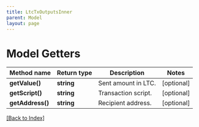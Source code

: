 ```yaml
---
title: LtcTxOutputsInner
parent: Model
layout: page
---
```


# Model Getters

Method name | Return type | Description | Notes
------------ | ------------- | ------------- | -------------
**getValue()** | **string** | Sent amount in LTC. | [optional]
**getScript()** | **string** | Transaction script. | [optional]
**getAddress()** | **string** | Recipient address. | [optional]

[[Back to Index]](../index.md)

